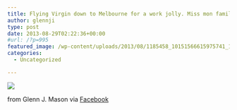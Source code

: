 ```yaml
---
title: Flying Virgin down to Melbourne for a work jolly. Miss mon famille already!
author: glennji
type: post
date: 2013-08-29T02:22:36+00:00
#url: /?p=995
featured_image: /wp-content/uploads/2013/08/1185458_10151566615975741_1036939013_n.jpg
categories:
  - Uncategorized

---
```

<div>
  <img src='/wp-content/uploads/2013/08/1185458_10151566615975741_1036939013_n.jpg' style='max-width:600px;' /></p> 
  
  <div>
    from Glenn J. Mason via <a href="https://www.facebook.com/photo.php?fbid=10151566615975741&#038;set=a.10150907445480741.408542.551785740&#038;type=1">Facebook</a>
  </div>
</div>

